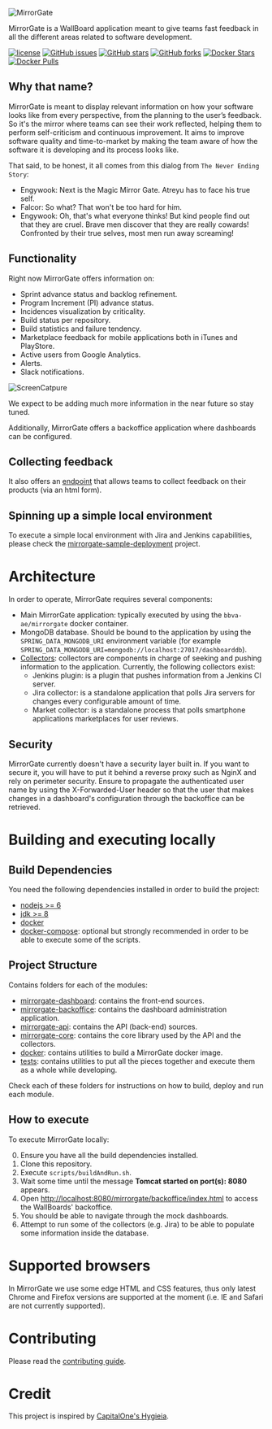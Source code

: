 ![MirrorGate](./docs/assets/logo.png)

MirrorGate is a WallBoard application meant to give teams fast feedback in all the different areas related to software development.

[![license](https://img.shields.io/github/license/BBVA/mirrorgate.svg)](https://github.com/BBVA/mirrorgate/blob/master/LICENSE) [![GitHub issues](https://img.shields.io/github/issues/BBVA/mirrorgate.svg)](https://github.com/BBVA/mirrorgate/issues) [![GitHub stars](https://img.shields.io/github/stars/BBVA/mirrorgate.svg)](https://github.com/BBVA/mirrorgate/stargazers) [![GitHub forks](https://img.shields.io/github/forks/BBVA/mirrorgate.svg)](https://github.com/BBVA/mirrorgate/network) [![Docker Stars](https://img.shields.io/docker/stars/bbvaae/mirrorgate.svg)](https://hub.docker.com/r/bbvaae/mirrorgate/) [![Docker Pulls](https://img.shields.io/docker/pulls/bbvaae/mirrorgate.svg)](https://hub.docker.com/r/bbvaae/mirrorgate/)

## Why that name?

MirrorGate is meant to display relevant information on how your software looks like from every perspective, from the planning to the user’s feedback. So it's the mirror where teams can see their work reflected, helping them to perform self-criticism and continuous improvement. It aims to improve software quality and time-to-market by making the team aware of how the software it is developing and its process looks like.

That said, to be honest, it all comes from this dialog from `The Never Ending Story`:

* Engywook: Next is the Magic Mirror Gate. Atreyu has to face his true self.
* Falcor: So what? That won't be too hard for him.
* Engywook: Oh, that's what everyone thinks! But kind people find out that they are cruel. Brave men discover that they are really cowards! Confronted by their true selves, most men run away screaming!

## Functionality

Right now MirrorGate offers information on:
- Sprint advance status and backlog refinement.
- Program Increment (PI) advance status.
- Incidences visualization by criticality.
- Build status per repository.
- Build statistics and failure tendency.
- Marketplace feedback for mobile applications both in iTunes and PlayStore.
- Active users from Google Analytics.
- Alerts.
- Slack notifications.

![ScreenCatpure](./docs/assets/screencapture.png)

We expect to be adding much more information in the near future so stay tuned.

Additionally, MirrorGate offers a backoffice application where dashboards can be configured.

## Collecting feedback

It also offers an [endpoint](./docs/endpoint.md) that allows teams to collect feedback on their products (via an html form).

## Spinning up a simple local environment

To execute a simple local environment with Jira and Jenkins capabilities, please check the [mirrorgate-sample-deployment](https://github.com/BBVA/mirrorgate-sample-deployment) project.


# Architecture

In order to operate, MirrorGate requires several components:

- Main MirrorGate application: typically executed by using the `bbva-ae/mirrorgate` docker container.
- MongoDB database. Should be bound to the application by using the `SPRING_DATA_MONGODB_URI` environment variable (for example `SPRING_DATA_MONGODB_URI=mongodb://localhost:27017/dashboarddb`).
- [Collectors](https://github.com/BBVA?utf8=%E2%9C%93&q=mirrorgate%20collector&type=&language=): collectors are components in charge of seeking and pushing information to the application. Currently, the following collectors exist:
    - Jenkins plugin: is a plugin that pushes information from a Jenkins CI server.
    - Jira collector: is a standalone application that polls Jira servers for changes every configurable amount of time.
    - Market collector: is a standalone process that polls smartphone applications marketplaces for user reviews.

## Security

MirrorGate currently doesn't have a security layer built in. If you want to secure it, you will have to put it behind a reverse proxy such as NginX and rely on perimeter security. Ensure to propagate the authenticated user name by using the X-Forwarded-User header so that the user that makes changes in a dashboard's configuration through the backoffice can be retrieved.

# Building and executing locally

## Build Dependencies

You need the following dependencies installed in order to build the project:

- [nodejs >= 6](https://nodejs.org)
- [jdk >= 8](http://openjdk.java.net/)
- [docker](https://www.docker.com/)
- [docker-compose](https://docs.docker.com/compose/): optional but strongly recommended in order to be able to execute some of the scripts.

## Project Structure

Contains folders for each of the modules:
- [mirrorgate-dashboard](./mirrorgate-dashboard/readme.md): contains the front-end sources.
- [mirrorgate-backoffice](./mirrorgate-backoffice/README.md): contains the dashboard administration application.
- [mirrorgate-api](./mirrorgate-api/Readme.md): contains the API (back-end) sources.
- [mirrorgate-core](./mirrorgate-core/Readme.md): contains the core library used by the API and the collectors.
- [docker](./docker/README.md): contains utilities to build a MirrorGate docker image.
- [tests](./tests/README.md): contains utilities to put all the pieces together and execute them as a whole while developing.

Check each of these folders for instructions on how to build, deploy and run each module.

## How to execute

To execute MirrorGate locally:

0. Ensure you have all the build dependencies installed.
1. Clone this repository.
2. Execute `scripts/buildAndRun.sh`.
3. Wait some time until the message **Tomcat started on port(s): 8080** appears.
3. Open [http://localhost:8080/mirrorgate/backoffice/index.html](http://localhost:8080/mirrorgate/backoffice/index.html) to access the WallBoards' backoffice.
4. You should be able to navigate through the mock dashboards.
5. Attempt to run some of the collectors (e.g. Jira) to be able to populate some information inside the database.

# Supported browsers

In MirrorGate we use some edge HTML and CSS features, thus only latest Chrome and Firefox versions are supported at the moment (i.e. IE and Safari are not currently supported).

# Contributing

Please read the [contributing guide](./CONTRIBUTING.md).

# Credit

This project is inspired by [CapitalOne's Hygieia](https://github.com/capitalone/Hygieia).